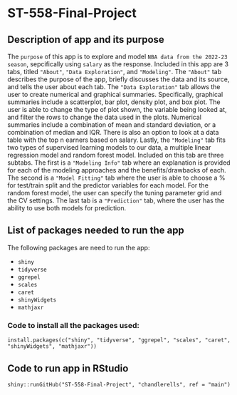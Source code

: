 # ST-558-Final-Project

## Description of app and its purpose

The `purpose` of this app is to explore and model `NBA data from the 2022-23 season`, sepcifically using `salary` as the response. Included in this app are 3 tabs, titled `"About"`, `"Data Exploration"`, and `"Modeling"`. The `"About"` tab describes the purpose of the app, briefly discusses the data and its source, and tells the user about each tab. The `"Data Exploration"` tab allows the user to create numerical and graphical summaries. Specifically, graphical summaries include a scatterplot, bar plot, density plot, and box plot. The user is able to change the type of plot shown, the variable being looked at, and filter the rows to change the data used in the plots. Numerical summaries include a combination of mean and standard deviation, or a combination of median and IQR. There is also an option to look at a data table with the top n earners based on salary. Lastly, the `"Modeling"` tab fits two types of supervised learning models to our data, a multiple linear regression model and random forest model. Included on this tab are three subtabs. The first is a `"Modeling Info"` tab where an explanation is provided for each of the modeling approaches and the benefits/drawbacks of each. The second is a `"Model Fitting"` tab where the user is able to choose a % for test/train split and the predictor variables for each model. For the random forest model, the user can specify the tuning parameter grid and the CV settings. The last tab is a `"Prediction"` tab, where the user has the ability to use both models for prediction.

## List of packages needed to run the app

The following packages are need to run the app:  

* `shiny`
* `tidyverse`
* `ggrepel`
* `scales`
* `caret`
* `shinyWidgets`
* `mathjaxr`

### Code to install all the packages used:

`install.packages(c("shiny", "tidyverse", "ggrepel", "scales", "caret", "shinyWidgets", "mathjaxr"))`

## Code to run app in RStudio

`shiny::runGitHub("ST-558-Final-Project", "chandlerells", ref = "main")`
